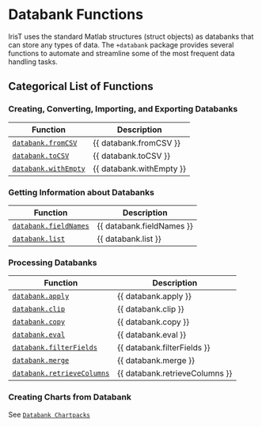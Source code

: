 # Databank Functions

IrisT uses the standard Matlab structures (struct objects) as databanks
that can store any types of data.  The `+databank` package provides several
functions to automate and streamline some of the most frequent data
handling tasks.


## Categorical List of Functions

### Creating, Converting, Importing, and Exporting Databanks

| Function      | Description       |
|---            |---                |
| [`databank.fromCSV`](fromCSV.md)                      | {{ databank.fromCSV }} |
| [`databank.toCSV`](toCSV.md)                          | {{ databank.toCSV }} |
| [`databank.withEmpty`](withEmpty.md)                  | {{ databank.withEmpty }} |


### Getting Information about Databanks

| Function      | Description       |
|---            |---                |
| [`databank.fieldNames`](fieldNames.md)                | {{ databank.fieldNames }} |
| [`databank.list`](list.md)                            | {{ databank.list }} |


### Processing Databanks

| Function      | Description       |
|---            |---                |
| [`databank.apply`](apply.md)                          | {{ databank.apply }} |
| [`databank.clip`](clip.md)                            | {{ databank.clip }} |
| [`databank.copy`](copy.md)                            | {{ databank.copy }} |
| [`databank.eval`](eval.md)                            | {{ databank.eval }} |
| [`databank.filterFields`](filterFields.md)            | {{ databank.filterFields }} |
| [`databank.merge`](merge.md)                          | {{ databank.merge }} |
| [`databank.retrieveColumns`](retrieveColumns.md)      | {{ databank.retrieveColumns }} |


### Creating Charts from Databank

See [`Databank Chartpacks`](../chartpack/index.md)

